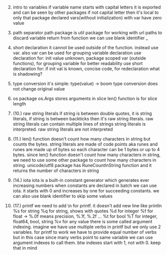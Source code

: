 2. intro to variables
   if variable name starts with capital letters it is exported and can be seen by other packages
   if not capital letter then it's local to only that package
   declared vars(without initialization) with var have zero value

3. path separator
   path package is util package for working with url paths
   to discard variable return from function we can use blank identifier \_

4. short declaration
   it cannot be used outside of the function. instead use var. also var can be
   used for grouping variable declaration
   use declaration for: init value unknown, package scoped var (outside functions), for grouping variable for better readability
   use short declaration for: if init val is known, concise code, for redeclaration
   what is shadowing?
5. type conversion
   it's simple: type(value) -> boom
   type conversion does not change original value

6. os package
   os.Args stores arguments in slice
   len() function is for slice length

7. (10.) raw string literals
   if string is between double quotes, it is string literals, if string is between backticks then it's raw string literals. raw string literals can
   contain multiple lines of strings
   string literals is interpreted. raw string literals are not interpreted

8. (11.) len() function doesn't count how many characters in
   string but counts the bytes. string literals are made of
   code points aka runes and runes are made up of bytes so
   each character can be 1 bytes or up to 4 bytes. since
   len() function doesn't count how many characters in string, we need to use
   some other package to count how many characters in string. unicode/utf8 package has RuneCountInString function and it returns the number of characters in string
9. (14.) iota
   iota is a built-in constant generator which generates ever increasing numbers
   when constants are declared in batch we can use iota. it starts with 0 and increases by one
   for succeeding constants. we can also use blank identifier to skip some values
10. (17.) printf
    we need to add \n for printf. it doesn't add new line like println
    %s for string
    %q for string, shows with quotes
    %d for integer
    %f for float -> %.0f means precision, %.1f, %.2f ...
    %t for bool
    %T for integer, float64, bool, string
    %v for any value
    there is some called argument indexing. imagine we have use multiple verbs in printf
    but we only use 2 variables. for printf to work we have to provide equal number of verbs
    but in this case since many verbs point to same variable we can use argument indexes to call them.
    btw indexes start with 1, not with 0. keep that in mind
